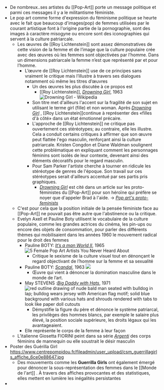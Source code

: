 - De nombreux..ses artistes du [[Pop-Art]] porte un message politique et parmi ces messages il y a le militantisme féministe.
- Le pop art comme forme d'expression du féminisme politique se heurte avec le fait que beaucoup d'images(pop) de femmes utilisées par le courant artistique font à l'origine partie de la pornographie, sont des images à caractère misogyne ou encore sont des iconographies qui servent à la culture patriarcale.
	- Les œuvres de [[Roy Lichtenstein]] sont assez démonstratives de cette vision de la femme et de l’image que la culture populaire crée avec des œuvres où les femmes sont objectivées par l’homme. Dans un dimensions patriarcale la femme n’est que représenté par et pour l’homme.
		- L’œuvre de [[Roy Lichtenstein]] use de ce principes sans vraiment le critique mais l’illustre à travers ses dialogues notamment où même les titres d’œuvres
			- Un des œuvres les plus discutée à ce propos est
				- [[Roy Lichtenstein]], [*Drowning Girl*](https://fr.wikipedia.org/wiki/Drowning_Girl), 1963  ![Drowning Girl - Wikipedia](https://upload.wikimedia.org/wikipedia/en/d/df/Roy_Lichtenstein_Drowning_Girl.jpg)
			- Son titre met d'ailleurs l'accent sur la fragilité de son sujet en utilisant le terme girl (fille) et non woman. Après [*Drowning Girl*](https://fr.wikipedia.org/wiki/Drowning_Girl) , [[Roy Lichtenstein]]continue à représenter des «filles d'à côté» dans un état émotionnel précaire.
			- L'approche de [[Roy Lichtenstein]] ne critique pas ouvertement ces stéréotypes; au contraire, elle les illustre. Cela a conduit certains critiques à affirmer que son œuvre peut flattée l'ego masculin, renforçant ainsi la culture patriarcale. Kristen Congdon et Diane Waldman soulignent cette problématique en expliquant comment les personnages féminins sont isolés de leur contexte, devenant ainsi des éléments décoratifs pour le regard masculin.
			- Pour Sam Parker l'artiste cherche à tourner en ridicule les stéréotype de genres de l'époque. Son travail sur ces stéréotypes serait d'ailleurs accentué par ses partis pris graphiques.
				- [*Drowning Girl*](https://fr.wikipedia.org/wiki/Drowning_Girl) est cité dans un article sur les proto-féministes du [[Pop-Art]] pour son héroïne qui préfère se noyer que d'appeler Brad à l'aide. -> [*Pop art's proto-feminists*](https://www.salon.com/2012/03/23/pop_art_feminists_imprint/)
	- C'est pour cela que la position initiale de la pensée féministe face au [[Pop-Art]] ne pouvait pas être autre que l'abstinence ou la critique.
	- Evelyn Axell et Pauline Boty utilisent le vocabulaire de la culture populaire, comme les grandes actrices du cinéma, les pin-ups ou encore des objets de consommation, pour parler des différents thèmes qui mobilisaient dans les années 1960 le mouvement radical pour le droit des femmes
		- Pauline BOTY: [*It’s a man World II*](https://www.wikiart.org/fr/pauline-boty/it-s-a-man-s-world-ii-1965), 1965 ![5 Female Pop Art Artists You Never Heard About](https://artscapy.s3.amazonaws.com/bx_posts_photos/a/ay/ayw/aywfazkenupnyuirwr33uby6ez2m4dy5.png)
			- Critique le sexisme de la culture visuel tout en dénonçant le regard objectivant de l’homme sur la femme et sa sexualité
		- Pauline BOTY: [*Scandal*](https://flashbak.com/the-artist-pauline-boty-and-the-anti-uglies-63672/scandal-63-1963-by-pauline-boty-copy/), 1963 ![](https://flashbak.com/wp-content/uploads/2016/07/Scandal-63-1963-by-Pauline-Boty-copy.jpg)
			- Œuvre qui vient à dénoncer la domination masculine dans le monde de l’art.
		- May STEVENS :[*Big Daddy with Hats*](https://collections.artsmia.org/art/127293/big-daddy-with-hats-may-stevens), 1971 ![red outline drawing of nude bald man seated with bulldog in lap; bulldog wears jersey with American flag motif; solid blue background with various hats and shrouds rendered with tabs to look like paper doll cutouts](https://5.api.artsmia.org/800/127293.jpg)
			- Démystifie la figure du père et dénonce le système patriarcal, les privilèges des hommes blancs, par exemple le salaire plus élevé, la position sociale supérieure, les droits légaux qui les avantageaient.
		- Elle représente le corps de la femme à leur façon
	- L’italienne Giosetta FIORINI peint dans sa série [*Argenti*](https://www.exibart.com/evento-arte/giosetta-fioroni-argenti-anni-60/) des corps féminins de mannequin ou elle soustrait le désir masculin
- Poster des Guérilla Girl https://www.centrepompidou.fr/fileadmin/user_upload/csm_guerrillagirls_affiche_6ce0e88647.jpg
	- Des mouvements comme les **Guerrilla Girls** ont également émergé pour dénoncer la sous-représentation des femmes dans le [[Monde de l'art]] . À travers des affiches provocantes et des statistiques, elles mettent en lumière les inégalités persistantes
-